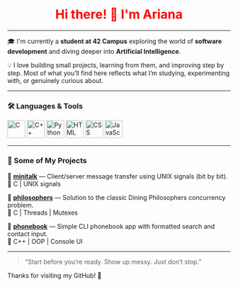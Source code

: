  <h1 style="color: red;" align="center">Hi there! 👋 I'm Ariana</h1>

 
---

🎓 I'm currently a **student at 42 Campus** exploring the world of **software development** and diving deeper into **Artificial Intelligence**.

💡 I love building small projects, learning from them, and improving step by step. Most of what you’ll find here reflects what I’m studying, experimenting with, or genuinely curious about.

---

<h3 align="left">🛠️ Languages & Tools</h3>

<p align="left">
  <img src="https://cdn.jsdelivr.net/gh/devicons/devicon/icons/c/c-original.svg" height="40" alt="C" />
  <img src="https://cdn.jsdelivr.net/gh/devicons/devicon/icons/cplusplus/cplusplus-original.svg" height="40" alt="C++" />
  <img src="https://cdn.jsdelivr.net/gh/devicons/devicon/icons/python/python-original.svg" height="40" alt="Python" />
  <img src="https://cdn.jsdelivr.net/gh/devicons/devicon/icons/html5/html5-original.svg" height="40" alt="HTML" />
  <img src="https://cdn.jsdelivr.net/gh/devicons/devicon/icons/css3/css3-original.svg" height="40" alt="CSS" />
  <img src="https://cdn.jsdelivr.net/gh/devicons/devicon/icons/javascript/javascript-original.svg" height="40" alt="JavaScript" />
</p>

---

### 📂 Some of My Projects

<p align="center">
  
🔹 **[minitalk](#)** — Client/server message transfer using UNIX signals (bit by bit).  
🧠 C | UNIX signals

🔹 **[philosophers](#)** — Solution to the classic Dining Philosophers concurrency problem.  
🧠 C | Threads | Mutexes

🔹 **[phonebook](#)** — Simple CLI phonebook app with formatted search and contact input.  
🧠 C++ | OOP | Console UI

</p>

---

> “Start before you’re ready. Show up messy. Just don’t stop.” 

Thanks for visiting my GitHub! 🚀
